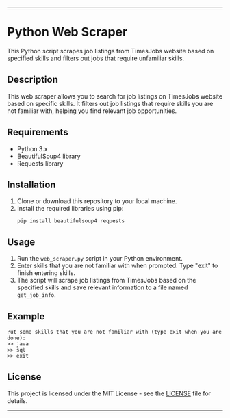 ---

# Python Web Scraper

This Python script scrapes job listings from TimesJobs website based on specified skills and filters out jobs that require unfamiliar skills.

## Description

This web scraper allows you to search for job listings on TimesJobs website based on specific skills. It filters out job listings that require skills you are not familiar with, helping you find relevant job opportunities.

## Requirements

- Python 3.x
- BeautifulSoup4 library
- Requests library

## Installation

1. Clone or download this repository to your local machine.
2. Install the required libraries using pip:
   ```
   pip install beautifulsoup4 requests
   ```

## Usage

1. Run the `web_scraper.py` script in your Python environment.
2. Enter skills that you are not familiar with when prompted. Type "exit" to finish entering skills.
3. The script will scrape job listings from TimesJobs based on the specified skills and save relevant information to a file named `get_job_info`.

## Example

```
Put some skills that you are not familiar with (type exit when you are done): 
>> java
>> sql
>> exit
```

## License

This project is licensed under the MIT License - see the [LICENSE](LICENSE) file for details.

---